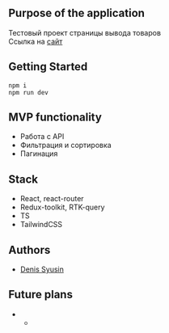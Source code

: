 ## Purpose of the application
Тестовый проект страницы вывода товаров
<br>
Ссылка на [сайт]()

## Getting Started
```
npm i
npm run dev

```

## MVP functionality
* Работа с API
* Фильтрация и сортировка
* Пагинация

## Stack
* React, react-router
* Redux-toolkit, RTK-query
* TS
* TailwindCSS

## Authors 
- [Denis Syusin](https://github.com/Clockmerk)

## Future plans
* -